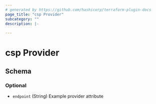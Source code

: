 ```yaml
---
# generated by https://github.com/hashicorp/terraform-plugin-docs
page_title: "csp Provider"
subcategory: ""
description: |-
  
---
```


# csp Provider





<!-- schema generated by tfplugindocs -->
## Schema

### Optional

- `endpoint` (String) Example provider attribute
